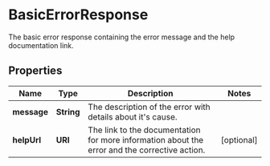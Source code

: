 

# BasicErrorResponse

The basic error response containing the error message and the help documentation link.

## Properties

| Name | Type | Description | Notes |
|------------ | ------------- | ------------- | -------------|
|**message** | **String** | The description of the error with details about it&#39;s cause. |  |
|**helpUrl** | **URI** | The link to the documentation for more information about the error and the corrective action. |  [optional] |



